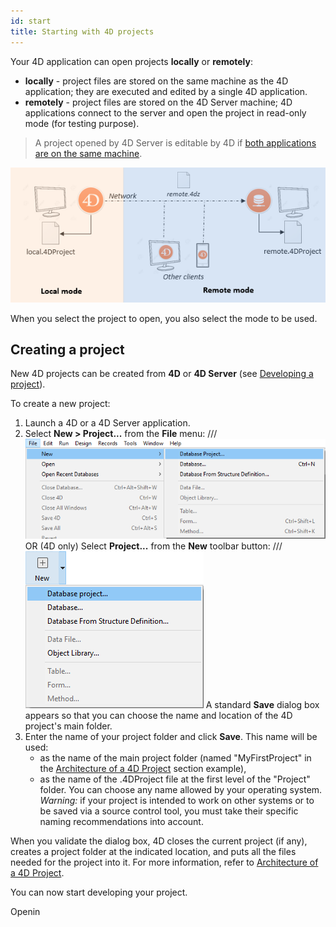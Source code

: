 ```yaml
---
id: start
title: Starting with 4D projects
---
```


Your 4D application can open projects **locally** or **remotely**:

- **locally** - project files are stored on the same machine as the 4D application; they are executed and edited by a single 4D application. 
- **remotely** - project files are stored on the 4D Server machine; 4D applications connect to the server and open the project in read-only mode (for testing purpose).

> A project opened by 4D Server is editable by 4D if [both applications are on the same machine](developing.md#using-4d-developer-on-the-same-machine).  

![](assets/en/getStart/localremote.png)

When you select the project to open, you also select the mode to be used. 


## Creating a project

New 4D projects can be created from **4D** or **4D Server** (see [Developing a project](developing.md)).

To create a new  project:

1. Launch a 4D or a 4D Server application.
2. Select **New > Project...** from the **File** menu: 
/// ![](assets/en/Project/project-create1.png)   
OR
(4D only) Select **Project...** from the **New** toolbar button:
/// ![](assets/en/Project/projectCreate2.png)
A standard **Save** dialog box appears so that you can choose the name and location of the 4D project's main folder.
1. Enter the name of your project folder and click **Save**.
This name will be used:
	- as the name of the main project folder (named "MyFirstProject" in the [Architecture of a 4D Project](Project/architecture.md) section example),
	- as the name of the .4DProject file at the first level of the "Project" folder. You can choose any name allowed by your operating system. *Warning:* if your project is intended to work on other systems or to be saved via a source control tool, you must take their specific naming recommendations into account.

When you validate the dialog box, 4D closes the current project (if any), creates a project folder at the indicated location, and puts all the files needed for the project into it. For more information, refer to [Architecture of a 4D Project](Project/architecture.md).

You can now start developing your project. 

Openin